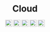 <div align="center">

# Cloud

<a href="https://nextcloud.com"><img src="https://img.shields.io/badge/Nextcloud-0270ba?style=flat&logo=nextcloud&logoColor=white" height="22" alt="NextCloud"/></a>
<a href="https://cloud.google.com/?hl=pt-br"><img src="https://img.shields.io/badge/GoogleCloud-%234285F4.svg?style=flat&logo=google-cloud&logoColor=white" height="22" alt="GoogleCloud"/></a>
<a href="https://www.heroku.com"><img src="https://img.shields.io/badge/Heroku-%23430098.svg?style=flat&logo=heroku&logoColor=white" height="22" alt="Heroku"/></a>
<a href="https://www.netlify.com"><img src="https://img.shields.io/badge/Netlify-%23000000.svg?style=flat&logo=netlify&logoColor=#00C7B7" height="22" alt="Netlify"/></a>
<a href="https://vercel.com"><img src="https://img.shields.io/badge/vercel-%23000000.svg?style=flat&logo=vercel&logoColor=white" height="22" alt="Vercel"/></a>

</div>
